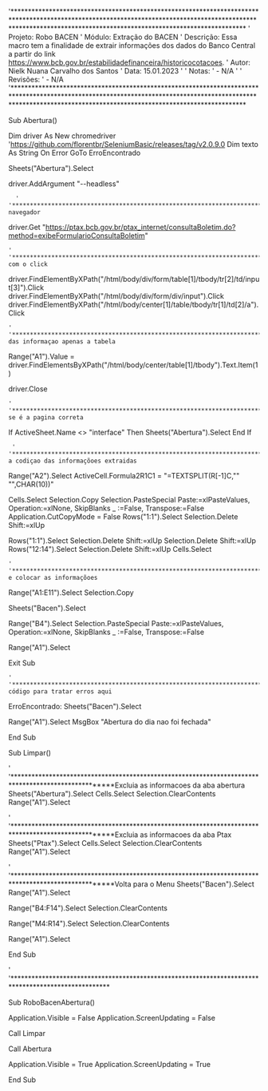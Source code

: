 '******************************************************************************************************************************************************************************************************************
' Projeto: Robo BACEN
' Módulo: Extração do BACEN
' Descrição:  Essa macro tem a finalidade de extrair informações dos dados do Banco Central a partir do link https://www.bcb.gov.br/estabilidadefinanceira/historicocotacoes.
' Autor: Nielk Nuana Carvalho dos Santos
' Data: 15.01.2023
'
' Notas:
' - N/A
'
' Revisões:
' - N/A
'******************************************************************************************************************************************************************************************************************

Sub Abertura()

Dim driver As New chromedriver 'https://github.com/florentbr/SeleniumBasic/releases/tag/v2.0.9.0
Dim texto As String
On Error GoTo ErroEncontrado
    
Sheets("Abertura").Select
    
driver.AddArgument "--headless"
    
      ' '****************************************************************************************************Abrir navegador
driver.Get "https://ptax.bcb.gov.br/ptax_internet/consultaBoletim.do?method=exibeFormularioConsultaBoletim"
    
    ' '****************************************************************************************************pagina com o click
driver.FindElementByXPath("/html/body/div/form/table[1]/tbody/tr[2]/td/input[3]").Click
driver.FindElementByXPath("/html/body/div/form/div/input").Click
driver.FindElementByXPath("/html/body/center[1]/table/tbody/tr[1]/td[2]/a").Click

    ' '****************************************************************************************************extraçao das informaçao apenas a tabela
Range("A1").Value = driver.FindElementsByXPath("/html/body/center/table[1]/tbody").Text.Item(1)
    
driver.Close
    
    ' '****************************************************************************************************verificar se é a pagina correta
If ActiveSheet.Name <> "interface" Then
        Sheets("Abertura").Select
End If
        
     ' '****************************************************************************************************arrumar a codiçao das informaçõoes extraidas
Range("A2").Select
ActiveCell.Formula2R1C1 = "=TEXTSPLIT(R[-1]C,"" "",CHAR(10))"

Cells.Select
Selection.Copy
Selection.PasteSpecial Paste:=xlPasteValues, Operation:=xlNone, SkipBlanks _
        :=False, Transpose:=False
Application.CutCopyMode = False
Rows("1:1").Select
Selection.Delete Shift:=xlUp
    
Rows("1:1").Select
Selection.Delete Shift:=xlUp
Selection.Delete Shift:=xlUp
Rows("12:14").Select
Selection.Delete Shift:=xlUp
Cells.Select
    
    ' '****************************************************************************************************selecionar e colocar as informaçõoes
Range("A1:E11").Select
Selection.Copy
    
Sheets("Bacen").Select

Range("B4").Select
Selection.PasteSpecial Paste:=xlPasteValues, Operation:=xlNone, SkipBlanks _
        :=False, Transpose:=False
        
Range("A1").Select
    
Exit Sub

    ' '****************************************************************************************************Adicionar código para tratar erros aqui
ErroEncontrado:
Sheets("Bacen").Select

Range("A1").Select
    MsgBox "Abertura do dia nao foi fechada"
    
End Sub

Sub Limpar()

' '****************************************************************************************************Excluia as informacoes da aba abertura
Sheets("Abertura").Select
Cells.Select
Selection.ClearContents
Range("A1").Select
    
 ' '****************************************************************************************************Excluia as informacoes da aba Ptax
Sheets("Ptax").Select
Cells.Select
Selection.ClearContents
Range("A1").Select
    
' '****************************************************************************************************Volta para o Menu
Sheets("Bacen").Select
Range("A1").Select
    
Range("B4:F14").Select
Selection.ClearContents
    
Range("M4:R14").Select
Selection.ClearContents
    
Range("A1").Select
    
End Sub

' '****************************************************************************************************

Sub RoboBacenAbertura()

Application.Visible = False
Application.ScreenUpdating = False

Call Limpar

Call Abertura

Application.Visible = True
Application.ScreenUpdating = True

End Sub
